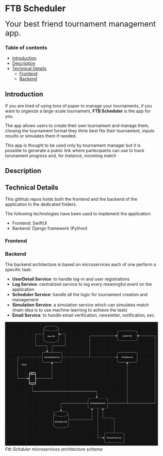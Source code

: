 # FTB Scheduler

<span style="font-size: 1.8em">
Your best friend tournament management app.
</span>

### Table of contents

- [Introduction](#introduction)
- [Description](#description)
- [Technical Details](#technical-details)
  - [Frontend](#frontend)
  - [Backend](#backend)

## Introduction

If you are tired of using tons of paper to manage your tournaments, if you want to organize a large-scale tournament, **FTB Scheduler** is the app for you.

The app allows users to create their own tournament and manage them, chosing the tournament format they think best fits their tournament, inputs results or simulates them if needed.

This app is thought to be used only by tournament manager but it is possible to generate a public link where partecipants can use to track torunament progress and, for instance, incoming match

## Description

## Technical Details

This githtub repos holds both the frontend and the backend of the application in the dedicated folders.

The following technologies have been used to implement the application:

- Frontend: SwiftUI
- Backend: Django framework (Python)

### Frontend

### Backend

The backend architecture is based on microservices each of one perform a specific task:

- **UserDetail Service**: to handle log-in and user registrations
- **Log Service**: centralized service to log every meaningful event on the application
- **Scheduler Service**: handle all the logic for tournament creation and management
- **Simulation Service**: a simulation service which can simulates match (main idea is to use machine learning to achieve the task)
- **Email Service**: to handle email verification, newsletter, notification, exc.
<p>
<img src="./assets/FtbSchedulerMicroservicesArchitecture.png">
<em>Ftb Schduler microservices architecture schema</em>
</p>
